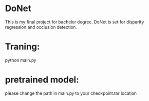 # DoNet
  This is my final project for bachelor degree. DoNet is set for disparity regression and occlusion detection.

# Traning:
  python main.py
# pretrained model:
please change the path in main.py to your checkpoint.tar location
